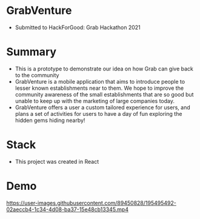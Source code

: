 # GrabVenture
- Submitted to HackForGood: Grab Hackathon 2021

# Summary
- This is a prototype to demonstrate our idea on how Grab can give back to the community
- GrabVenture is a mobile application that aims to introduce people to lesser known establishments near to them. We hope to improve the community awareness of the small establishments that are so good but unable to keep up with the marketing of large companies today.
- GrabVenture offers a user a custom tailored experience for users, and plans a set of activities for users to have a day of fun exploring the hidden gems hiding nearby!

# Stack
- This project was created in React

# Demo
https://user-images.githubusercontent.com/89450828/195495492-02aeccb4-1c34-4d08-ba37-15e48cb13345.mp4

